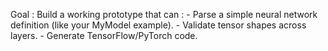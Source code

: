 Goal : Build a working prototype that can :
    - Parse a simple neural network definition (like your MyModel example).
    - Validate tensor shapes across layers.
    - Generate TensorFlow/PyTorch code.
